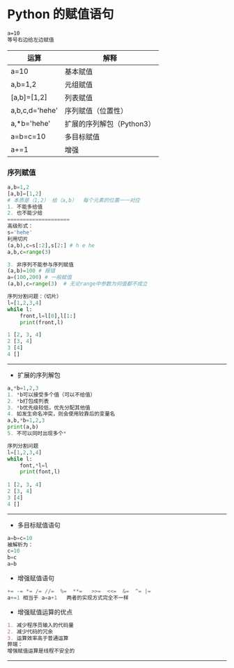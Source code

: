 # Python 的赋值语句

~~~markdown
a=10
等号右边给左边赋值
~~~

| 运算           | 解释                      |
| -------------- | ------------------------- |
| a=10           | 基本赋值                  |
| a,b=1,2        | 元组赋值                  |
| [a,b]=[1,2]    | 列表赋值                  |
| a,b,c,d='hehe' | 序列赋值（位置性）        |
| a,*b='hehe'    | 扩展的序列解包（Python3） |
| a=b=c=10       | 多目标赋值                |
| a+=1           | 增强                      |

### 序列赋值

~~~python
a,b=1,2
[a,b]=[1,2]
# 本质是（1,2） 给（a,b）  每个元素的位置一一对应
1. 不能多给值
2. 也不能少给
====================
高级形式：
s='hehe'
利用切片
(a,b),c=s[:2],s[2:] # h e he
a,b,c=range(3)

3. 非序列不能参与序列赋值
(a,b)=100 # 报错
a=(100,200) # 一般赋值
(a,b),c=range(3)  # 无论range中参数为何值都不成立

序列分割问题：（切片）
l=[1,2,3,4]
while l:
    front,l=l[0],l[1:]
    print(front,l)

1 [2, 3, 4]
2 [3, 4]
3 [4]
4 []
~~~

---

* 扩展的序列解包

~~~python
a,*b=1,2,3
1. *b可以接受多个值（可以不给值）
2. *b打包成列表
3. *b优先级较低，优先分配其他值
4. 如发生命名冲突，则会使用较靠后的变量名
a,b,*b=1,2,3
print(a,b)
5. 不可以同时出现多个*

序列分割问题
l=[1,2,3,4]
while l:
    font,*l=l
    print(font,l)
  
1 [2, 3, 4]
2 [3, 4]
3 [4]
4 []

~~~

---

* 多目标赋值语句

~~~python
a=b=c=10
被解析为：
c=10
b=c
a=b
~~~

* 增强赋值语句

~~~python
+= -= *= /= //=  %=  **=   >>=  <<=  &=  ^= |=
a+=1 相当于 a=a+1   两者的实现方式完全不一样
~~~

* 增强赋值运算的优点

~~~markdown
1. 减少程序员输入的代码量
2. 减少代码的冗余
3. 运算效率高于普通运算
弊端：
增强赋值运算是线程不安全的
~~~

---

